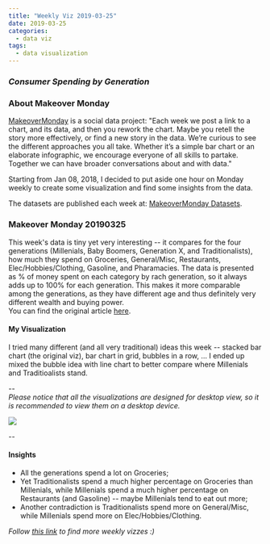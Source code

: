 ```yaml
---
title: "Weekly Viz 2019-03-25"
date: 2019-03-25
categories:
  - data viz
tags:
  - data visualization
---
```


### *Consumer Spending by Generation*


### About Makeover Monday

[MakeoverMonday](http://www.makeovermonday.co.uk/) is a social data project:
"Each week we post a link to a chart, and its data, and then you rework the chart.
Maybe you retell the story more effectively, or find a new story in the data.
We’re curious to see the different approaches you all take. Whether it’s a simple bar chart or an elaborate infographic, we encourage everyone of all skills to partake.
Together we can have broader conversations about and with data."

Starting from Jan 08, 2018, I decided to put aside one hour on Monday weekly to create some visualization and find some insights from the data.

The datasets are published each week at: [MakeoverMonday Datasets](http://www.makeovermonday.co.uk/data/).

### Makeover Monday 20190325

This week's data is tiny yet very interesting -- it compares for the four generations (Millenials, Baby Boomers, Generation X, and Traditionalists), how much they spend on Groceries, General/Misc, Restaurants, Elec/Hobbies/Clothing, Gasoline, and Pharamacies. The data is presented as % of money spent on each category by rach generation, so it always adds up to 100% for each generation. This makes it more comparable among the generations, as they have different age and thus definitely very different wealth and buying power.  
You can find the original article [here](https://finance.yahoo.com/news/chart-reveals-huge-difference-millennials-201133732.html).

#### My Visualization

I tried many different (and all very traditional) ideas this week -- stacked bar chart (the original viz), bar chart in grid, bubbles in a row, ... I ended up mixed the bubble idea with line chart to better compare where Millenials and Traditioalists stand.  

--  
*Please notice that all the visualizations are designed for desktop view, so it is recommended to view them on a desktop device.*  

<div class='tableauPlaceholder' id='viz1553581469275' style='position: relative'>
<noscript><a href='#'>
  <img alt=' ' src='https:&#47;&#47;public.tableau.com&#47;static&#47;images&#47;Ma&#47;MakeOverMonday20190325_15535807693430&#47;ConsumerSpendingbyGeneration&#47;1_rss.png' style='border: none' />
</a></noscript>
<object class='tableauViz'  style='display:none;'>
  <param name='host_url' value='https%3A%2F%2Fpublic.tableau.com%2F' /> 
  <param name='embed_code_version' value='3' />
  <param name='site_root' value='' />
  <param name='name' value='MakeOverMonday20190325_15535807693430&#47;ConsumerSpendingbyGeneration' />
  <param name='tabs' value='no' />
  <param name='toolbar' value='yes' />
  <param name='static_image' value='https:&#47;&#47;public.tableau.com&#47;static&#47;images&#47;Ma&#47;MakeOverMonday20190325_15535807693430&#47;ConsumerSpendingbyGeneration&#47;1.png' /> 
  <param name='animate_transition' value='yes' />
  <param name='display_static_image' value='yes' />
  <param name='display_spinner' value='yes' />
  <param name='display_overlay' value='yes' />
  <param name='display_count' value='yes' />
</object></div>              
<script type='text/javascript'>                  
  var divElement = document.getElementById('viz1553581469275');       
  var vizElement = divElement.getElementsByTagName('object')[0];        
  vizElement.style.width='800px';vizElement.style.height='827px';          
  var scriptElement = document.createElement('script');                   
  scriptElement.src = 'https://public.tableau.com/javascripts/api/viz_v1.js';   
  vizElement.parentNode.insertBefore(scriptElement, vizElement);              
</script>
  

--  

#### Insights
* All the generations spend a lot on Groceries;  
* Yet Traditionalists spend a much higher percentage on Groceries than Millenials, while Millenials spend a much higher percentage on Restaurants (and Gasoline) -- maybe Millenials tend to eat out more;  
* Another contradiction is Traditionalists spend more on General/Misc, while Millenials spend more on Elec/Hobbies/Clothing.  


*Follow [this link](https://yudong-94.github.io/personal-website/project/MakeOverMonday2019/) to find more weekly vizzes :)*